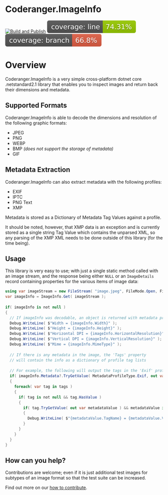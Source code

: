 ﻿# Coderanger.ImageInfo

[![Build and Publish](https://github.com/CodeRanger-com/Coderanger.ImageInfo/actions/workflows/build-publish.yml/badge.svg)](https://github.com/CodeRanger-com/Coderanger.ImageInfo/actions/workflows/build-publish.yml) [![Line Coverage Status](./coverage-badge-line.svg)](https://github.com/danpetitt/open-cover-badge-generator-action/) [![Branch Coverage Status](./coverage-badge-branch.svg)](https://github.com/danpetitt/open-cover-badge-generator-action/)

# Overview

Coderanger.ImageInfo is a very simple cross-platform dotnet core .netstandard2.1 library that enables you to inspect images and return back their dimensions and metadata.


##  Supported Formats

Coderanger.ImageInfo is able to decode the dimensions and resolution of the following graphic formats:

* JPEG
* PNG
* WEBP
* BMP _(does not support the storage of metadata)_
* GIF

## Metadata Extraction

Coderanger.ImageInfo can also extract metadata with the following profiles:

* EXIF
* IPTC
* PNG Text
* XMP

Metadata is stored as a Dictionary of Metadata Tag Values against a profile.

It should be noted, however, that XMP data is an exception and is currently stored as a single string Tag Value which contains the unparsed XML, so any parsing of the XMP XML needs to be done outside of this library (for the time being).

## Usage

This library is very easy to use; with just a single static method called with an image stream, and the response being either `NULL` or an `ImageDetails` record containing properties for the various items of image data:

```cs
using var imageStream = new FileStream( "image.jpeg", FileMode.Open, FileAccess.Read );
var imageInfo = ImageInfo.Get( imageStream );

if( imageInfo is not null )
{
  // If imageInfo was decodable, an object is returned with metadata properties
  Debug.WriteLine( $"Width = {imageInfo.Width}" );
  Debug.WriteLine( $"Height = {imageInfo.Height}" );
  Debug.WriteLine( $"Horizontal DPI = {imageInfo.HorizontalResolution}" );
  Debug.WriteLine( $"Vertical DPI = {imageInfo.VerticalResolution}" );
  Debug.WriteLine( $"Mime = {imageInfo.MimeType}" );

  // If there is any metadata in the image, the 'Tags' property
  // will contain the info as a dictionary of profile tag lists

  // For example, the following will output the tags in the 'Exif' profile
  if( imageInfo.Metadata?.TryGetValue( MetadataProfileType.Exif, out var tags ) ?? false && tags is not null )
  {
    foreach( var tag in tags )
    {
      if( tag is not null && tag.HasValue )
      {
        if( tag.TryGetValue( out var metadataValue ) && metadataValue is not null )
        {
          Debug.WriteLine( $"{metadataValue.TagName} = {metadataValue.Value}" );
        }
      }
    }
  }
}
```

## How can you help?

Contributions are welcome; even if it is just additional test images for subtypes of an image format so that the test suite can be increased.

Find out more on our [how to contribute](CONTRIBUTIONS.md).
